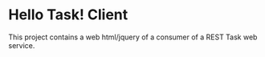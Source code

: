 # Hello Task! Client
This project contains a web html/jquery of a consumer of a REST Task web service.
 
